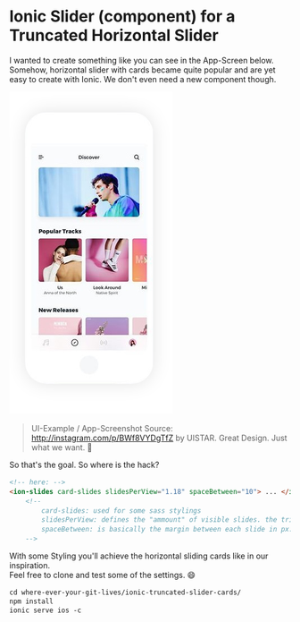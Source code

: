 # Ionic Slider (component) for a Truncated Horizontal Slider

I wanted to create something like you can see in the App-Screen below.
Somehow, horizontal slider with cards became quite popular and are yet easy to create with Ionic. 
We don't even need a new component though.

![UI-Example by UISTAR](/src/assets/imgs/BWf8VYDgTfZ_by_UISTAR.png)

> UI-Example / App-Screenshot Source: http://instagram.com/p/BWf8VYDgTfZ by UISTAR. Great Design. 
Just what we want. 🙌

So that's the goal. So where is the hack?

```html
<!-- here: -->
<ion-slides card-slides slidesPerView="1.18" spaceBetween="10"> ... </ion-slides>
    <!-- 
	   	card-slides: used for some sass stylings
	   	slidesPerView: defines the "ammount" of visible slides. the trick = decimal numbers. Default Slider.Component function.
	   	spaceBetween: is basically the margin between each slide in px. Default Slider-Component function.
	-->
```
With some Styling you'll achieve the horizontal sliding cards like in our inspiration.  
Feel free to clone and test some of the settings. 😄

```ssh
cd where-ever-your-git-lives/ionic-truncated-slider-cards/
npm install
ionic serve ios -c
```
